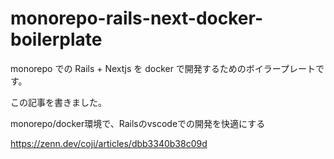 # monorepo-rails-next-docker-boilerplate
monorepo での Rails + Nextjs を docker で開発するためのボイラープレートです。

この記事を書きました。

monorepo/docker環境で、Railsのvscodeでの開発を快適にする

https://zenn.dev/coji/articles/dbb3340b38c09d
